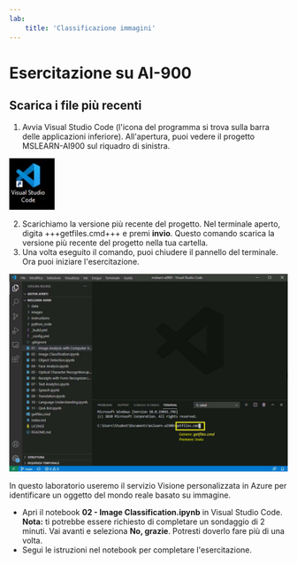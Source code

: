 ```yaml
---
lab:
    title: 'Classificazione immagini'
---
```


# Esercitazione su AI-900
## Scarica i file più recenti

1.  Avvia Visual Studio Code (l'icona del programma si trova sulla barra delle applicazioni inferiore). All'apertura, puoi vedere il progetto MSLEARN-AI900 sul riquadro di sinistra.

![Icona di Visual Studio Code](./images/vscode.jpg)

2.  Scarichiamo la versione più recente del progetto. Nel terminale aperto, digita +++getfiles.cmd+++ e premi **invio**. Questo comando scarica la versione più recente del progetto nella tua cartella. 
3.  Una volta eseguito il comando, puoi chiudere il pannello del terminale. Ora puoi iniziare l'esercitazione. 

![Immagine di supporto per l'utilizzo del terminale in Visual Studio Code.](./images/terminal_support1.jpg)

In questo laboratorio useremo il servizio Visione personalizzata in Azure per identificare un oggetto del mondo reale basato su immagine.

-  Apri il notebook **02 - Image Classification.ipynb** in Visual Studio Code.
    **Nota:** ti potrebbe essere richiesto di completare un sondaggio di 2 minuti. Vai avanti e seleziona **No, grazie**. Potresti doverlo fare più di una volta.
-  Segui le istruzioni nel notebook per completare l'esercitazione.
